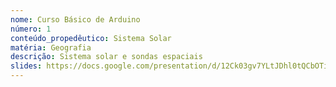 ```yaml
---
nome: Curso Básico de Arduino
número: 1
conteúdo_propedêutico: Sistema Solar
matéria: Geografia
descrição: Sistema solar e sondas espaciais
slides: https://docs.google.com/presentation/d/12Ck03gv7YLtJDhl0tQCbOTiRyI1JD3-Oe1WdWsSuuHk/edit#slide=id.g1ea51ed685_0_41
---
```

